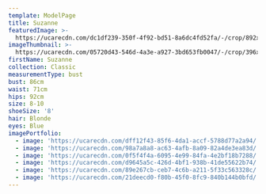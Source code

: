 ```yaml
---
template: ModelPage
title: Suzanne
featuredImage: >-
  https://ucarecdn.com/dc1df239-350f-4f92-bd51-8a6dc4fd52fa/-/crop/892x492/0,39/-/preview/
imageThumbnail: >-
  https://ucarecdn.com/05720d43-546d-4a3e-a927-3bd653fb0047/-/crop/396x537/0,0/-/preview/
firstName: Suzanne
collection: Classic
measurementType: bust
bust: 86cm
waist: 71cm
hips: 92cm
size: 8-10
shoeSize: '8'
hair: Blonde
eyes: Blue
imagePortfolio:
  - image: 'https://ucarecdn.com/dff12f43-85f6-4da1-accf-5788d77a2a94/'
  - image: 'https://ucarecdn.com/98a7a8a8-ac63-4afb-8a09-82a4de3ea83d/'
  - image: 'https://ucarecdn.com/0f5f4f4a-6095-4e99-84fa-4e2bf18b7288/'
  - image: 'https://ucarecdn.com/d9645a5c-426d-4bf1-938b-41de55622b74/'
  - image: 'https://ucarecdn.com/89e267cb-ceb7-4c6b-a211-5f33c563328c/'
  - image: 'https://ucarecdn.com/21deecd0-f80b-45f0-8fc9-840b144b0bfd/'
---
```


